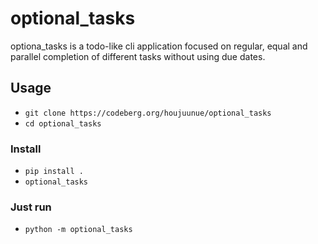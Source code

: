 # optional_tasks

optiona_tasks is a todo-like cli application focused on regular, equal and parallel completion of different tasks without using due dates.

## Usage

- `git clone https://codeberg.org/houjuunue/optional_tasks`
- `cd optional_tasks`

### Install

- `pip install .`
- `optional_tasks`

### Just run

- `python -m optional_tasks`
